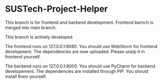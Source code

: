 # SUSTech-Project-Helper

This branch is for frontend and backend development. Frontend barnch is merged into main branch.

This branch is actively developed.

The frontend runs on 127.0.0.1:8080. You should use WebStorm for frontend development. The dependencies are now uploaded. Please unzip it in frontend yourself.

The backend runs on 127.0.0.1:8000. You should use PyCharm for backend developement. The dependencies are installed through PIP. You should install them yourself.
